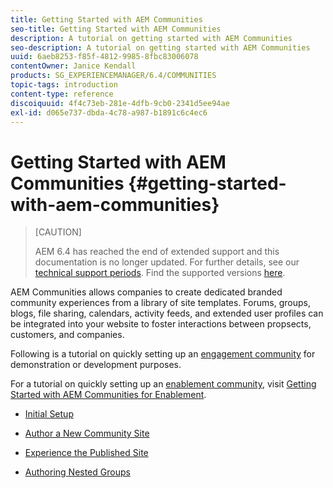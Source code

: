 ```yaml
---
title: Getting Started with AEM Communities
seo-title: Getting Started with AEM Communities
description: A tutorial on getting started with AEM Communities
seo-description: A tutorial on getting started with AEM Communities
uuid: 6aeb8253-f85f-4812-9985-8fbc83006078
contentOwner: Janice Kendall
products: SG_EXPERIENCEMANAGER/6.4/COMMUNITIES
topic-tags: introduction
content-type: reference
discoiquuid: 4f4c73eb-281e-4dfb-9cb0-2341d5ee94ae
exl-id: d065e737-dbda-4c78-a987-b1891c6c4ec6
---
```

# Getting Started with AEM Communities {#getting-started-with-aem-communities}

>[CAUTION]
>
>AEM 6.4 has reached the end of extended support and this documentation is no longer updated. For further details, see our [technical support periods](https://helpx.adobe.com/support/programs/eol-matrix.html). Find the supported versions [here](https://experienceleague.adobe.com/docs/).

AEM Communities allows companies to create dedicated branded community experiences from a library of site templates. Forums, groups, blogs, file sharing, calendars, activity feeds, and extended user profiles can be integrated into your website to foster interactions between propsects, customers, and companies.

Following is a tutorial on quickly setting up an [engagement community](overview.md#engagement-community) for demonstration or development purposes.

For a tutorial on quickly setting up an [enablement community](overview.md#enablement-community), visit [Getting Started with AEM Communities for Enablement](getting-started-enablement.md).

* [Initial Setup](setup.md)

* [Author a New Community Site](create-site.md)

* [Experience the Published Site](published-site.md)

* [Authoring Nested Groups](nested-groups.md)
